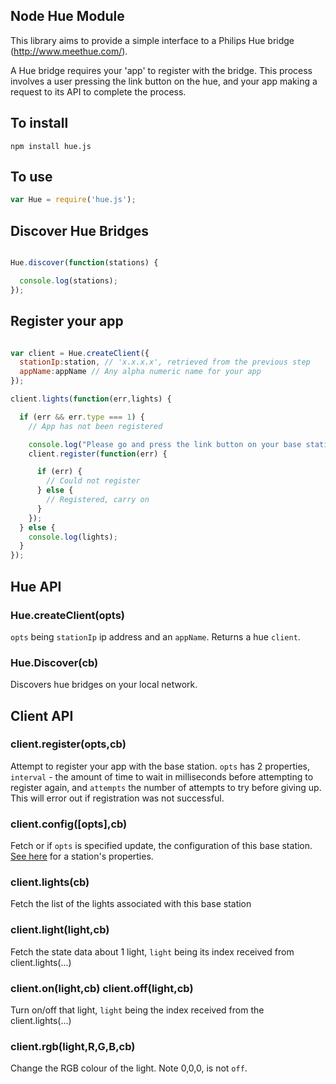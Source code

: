 Node Hue Module
---
This library aims to provide a simple interface to a Philips Hue bridge (http://www.meethue.com/).

A Hue bridge requires your 'app' to register with the bridge. This process involves a user pressing the link button on the hue, and your app making a request to its API to complete the process.

## To install
```
npm install hue.js
```

## To use
```javascript
var Hue = require('hue.js');
```

## Discover Hue Bridges
```javascript

Hue.discover(function(stations) {

  console.log(stations);
});
```

## Register your app
```javascript

var client = Hue.createClient({
  stationIp:station, // 'x.x.x.x', retrieved from the previous step
  appName:appName // Any alpha numeric name for your app
});

client.lights(function(err,lights) {

  if (err && err.type === 1) {
    // App has not been registered

    console.log("Please go and press the link button on your base station(s)");
    client.register(function(err) {

      if (err) {
        // Could not register
      } else {
        // Registered, carry on
      }
    });
  } else {
    console.log(lights);
  }
});
```

## Hue API
### Hue.createClient(opts)
`opts` being `stationIp` ip address and an `appName`. Returns a hue `client`.

### Hue.Discover(cb)
Discovers hue bridges on your local network.

## Client API

### client.register(opts,cb)
Attempt to register your app with the base station. `opts` has 2 properties, `interval` - the amount of time to wait in milliseconds before attempting to register again, and `attempts` the number of attempts to try before giving up. This will error out if registration was not successful.

### client.config([opts],cb)
Fetch or if `opts` is specified update, the configuration of this base station. [See here](http://burgestrand.github.com/hue-api/api/config/#updating-bridge-configuration) for a station's properties.

### client.lights(cb)
Fetch the list of the lights associated with this base station

### client.light(light,cb)
Fetch the state data about 1 light, `light` being its index received from client.lights(...)

### client.on(light,cb) client.off(light,cb)
Turn on/off that light, `light` being the index received from the client.lights(...)

### client.rgb(light,R,G,B,cb)
Change the RGB colour of the light. Note 0,0,0, is not `off`.
